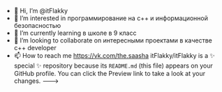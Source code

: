 - 👋 Hi, I’m @itFlakky
- 👀 I’m interested in программирование на c++ и информационной безопасностью
- 🌱 I’m currently learning в школе в 9 класс
- 💞️ I’m looking to collaborate on  интересными проектами в качестве c++ developer
- 📫 How to reach me  https://vk.com/the.saasha
itFlakky/itFlakky is a ✨ special ✨ repository because its `README.md` (this file) appears on your GitHub profile.
You can click the Preview link to take a look at your changes.
--->
